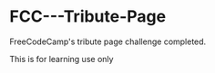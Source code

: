 # FCC---Tribute-Page
FreeCodeCamp's tribute page challenge completed.


This is for learning use only
